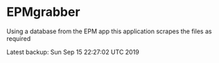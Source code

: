 # EPMgrabber
Using a database from the EPM app this application scrapes the files as required


Latest backup: Sun Sep 15 22:27:02 UTC 2019

